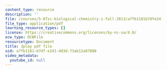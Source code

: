 ```yaml
---
content_type: resource
description: ''
file: /courses/5-07sc-biological-chemistry-i-fall-2013/a7fb1181b7dfe241dd3d73ab12a87880_LCiH8faydGk.pdf
file_type: application/pdf
learning_resource_types: []
license: https://creativecommons.org/licenses/by-nc-sa/4.0/
ocw_type: OCWFile
resourcetype: Document
title: 3play pdf file
uid: a7fb1181-b7df-e241-dd3d-73ab12a87880
video_metadata:
  youtube_id: null
---
```

